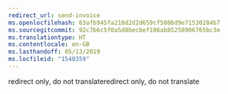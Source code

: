 ```yaml
---
redirect_url: send-invoice
ms.openlocfilehash: 63afb945fa218d2d2d659cf5086d9e71530284b7
ms.sourcegitcommit: 92c7b6c5f0a5d8becbef106ab85258906765bc3e
ms.translationtype: HT
ms.contentlocale: en-GB
ms.lasthandoff: 05/13/2019
ms.locfileid: "1540359"
---
```

<span data-ttu-id="c10b7-101">redirect only, do not translate</span><span class="sxs-lookup"><span data-stu-id="c10b7-101">redirect only, do not translate</span></span>
